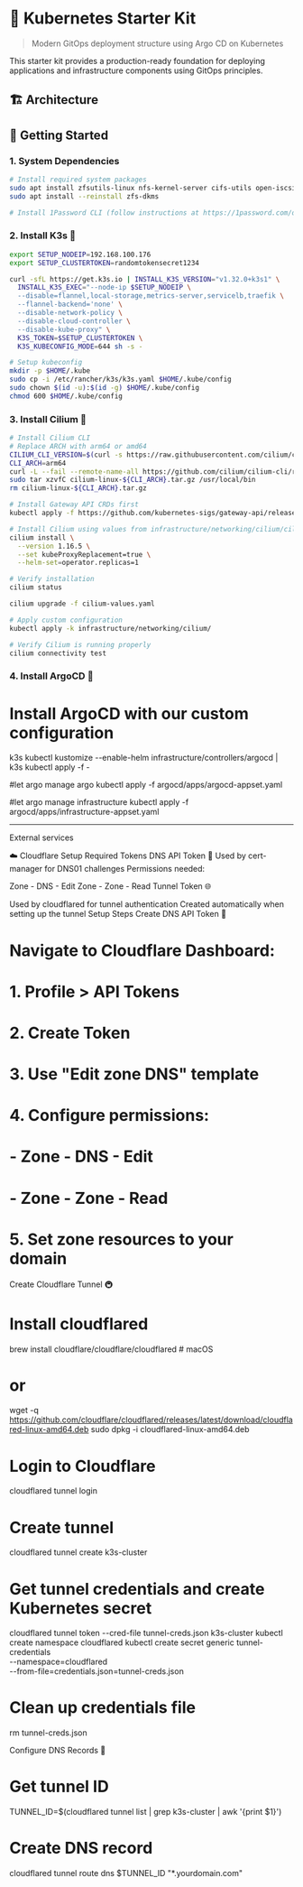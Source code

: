 # 🚀 Kubernetes Starter Kit

> Modern GitOps deployment structure using Argo CD on Kubernetes

This starter kit provides a production-ready foundation for deploying applications and infrastructure components using GitOps principles.

## 🏗️ Architecture

## 🏃 Getting Started

### 1. System Dependencies
```bash
# Install required system packages
sudo apt install zfsutils-linux nfs-kernel-server cifs-utils open-iscsi
sudo apt install --reinstall zfs-dkms

# Install 1Password CLI (follow instructions at https://1password.com/downloads/command-line/)
```

### 2. Install K3s 🎯
```bash
export SETUP_NODEIP=192.168.100.176
export SETUP_CLUSTERTOKEN=randomtokensecret1234

curl -sfL https://get.k3s.io | INSTALL_K3S_VERSION="v1.32.0+k3s1" \
  INSTALL_K3S_EXEC="--node-ip $SETUP_NODEIP \
  --disable=flannel,local-storage,metrics-server,servicelb,traefik \
  --flannel-backend='none' \
  --disable-network-policy \
  --disable-cloud-controller \
  --disable-kube-proxy" \
  K3S_TOKEN=$SETUP_CLUSTERTOKEN \
  K3S_KUBECONFIG_MODE=644 sh -s -

# Setup kubeconfig
mkdir -p $HOME/.kube
sudo cp -i /etc/rancher/k3s/k3s.yaml $HOME/.kube/config
sudo chown $(id -u):$(id -g) $HOME/.kube/config
chmod 600 $HOME/.kube/config
```

### 3. Install Cilium 🔄
```bash
# Install Cilium CLI
# Replace ARCH with arm64 or amd64
CILIUM_CLI_VERSION=$(curl -s https://raw.githubusercontent.com/cilium/cilium-cli/main/stable.txt)
CLI_ARCH=arm64
curl -L --fail --remote-name-all https://github.com/cilium/cilium-cli/releases/download/${CILIUM_CLI_VERSION}/cilium-linux-${CLI_ARCH}.tar.gz
sudo tar xzvfC cilium-linux-${CLI_ARCH}.tar.gz /usr/local/bin
rm cilium-linux-${CLI_ARCH}.tar.gz

# Install Gateway API CRDs first
kubectl apply -f https://github.com/kubernetes-sigs/gateway-api/releases/latest/download/experimental-install.yaml

# Install Cilium using values from infrastructure/networking/cilium/cilium-values.yaml
cilium install \
  --version 1.16.5 \
  --set kubeProxyReplacement=true \
  --helm-set=operator.replicas=1

# Verify installation
cilium status

cilium upgrade -f cilium-values.yaml

# Apply custom configuration
kubectl apply -k infrastructure/networking/cilium/

# Verify Cilium is running properly
cilium connectivity test
```

### 4. Install ArgoCD 🎯

# Install ArgoCD with our custom configuration
k3s kubectl kustomize --enable-helm infrastructure/controllers/argocd | k3s kubectl apply -f -

#let argo manage argo
kubectl apply -f argocd/apps/argocd-appset.yaml 

#let argo manage infrastructure
kubectl apply -f argocd/apps/infrastructure-appset.yaml 


---

External services

☁️ Cloudflare Setup
Required Tokens
DNS API Token 🔑
Used by cert-manager for DNS01 challenges
Permissions needed:

Zone - DNS - Edit
Zone - Zone - Read
Tunnel Token 🌐

Used by cloudflared for tunnel authentication
Created automatically when setting up the tunnel
Setup Steps
Create DNS API Token 🔧

# Navigate to Cloudflare Dashboard:
# 1. Profile > API Tokens
# 2. Create Token
# 3. Use "Edit zone DNS" template
# 4. Configure permissions:
#    - Zone - DNS - Edit
#    - Zone - Zone - Read
# 5. Set zone resources to your domain
Create Cloudflare Tunnel 🚇

# Install cloudflared
brew install cloudflare/cloudflare/cloudflared  # macOS
# or
wget -q https://github.com/cloudflare/cloudflared/releases/latest/download/cloudflared-linux-amd64.deb
sudo dpkg -i cloudflared-linux-amd64.deb

# Login to Cloudflare
cloudflared tunnel login

# Create tunnel
cloudflared tunnel create k3s-cluster

# Get tunnel credentials and create Kubernetes secret
cloudflared tunnel token --cred-file tunnel-creds.json k3s-cluster
kubectl create namespace cloudflared
kubectl create secret generic tunnel-credentials \
  --namespace=cloudflared \
  --from-file=credentials.json=tunnel-creds.json

# Clean up credentials file
rm tunnel-creds.json

Configure DNS Records 📡

# Get tunnel ID
TUNNEL_ID=$(cloudflared tunnel list | grep k3s-cluster | awk '{print $1}')

# Create DNS record
cloudflared tunnel route dns $TUNNEL_ID "*.yourdomain.com"